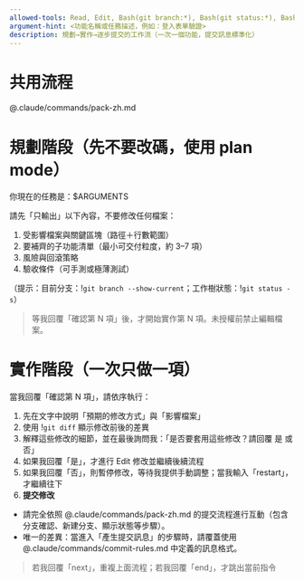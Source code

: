 ```yaml
---
allowed-tools: Read, Edit, Bash(git branch:*), Bash(git status:*), Bash(git diff:*), Bash(git log:*), Bash(git add:*), Bash(git commit:*), Bash(git push:*)
argument-hint: <功能名稱或任務描述，例如：登入表單驗證>
description: 規劃→實作→逐步提交的工作流（一次一個功能，提交訊息標準化）
---
```


# 共用流程
@.claude/commands/pack-zh.md

# 規劃階段（先不要改碼，使用 plan mode）
你現在的任務是：$ARGUMENTS

請先「只輸出」以下內容，不要修改任何檔案：
1) 受影響檔案與關鍵區塊（路徑＋行數範圍）
2) 要補齊的子功能清單（最小可交付粒度，約 3–7 項）
3) 風險與回滾策略
4) 驗收條件（可手測或極薄測試）

（提示：目前分支：!`git branch --show-current`；工作樹狀態：!`git status -s`）

> 等我回覆「確認第 N 項」後，才開始實作第 N 項。未授權前禁止編輯檔案。


# 實作階段（一次只做一項）
當我回覆「確認第 N 項」，請依序執行：
1) 先在文字中說明「預期的修改方式」與「影響檔案」
2) 使用 !`git diff` 顯示修改前後的差異
3) 解釋這些修改的細節，並在最後詢問我：「是否要套用這些修改？請回覆 是 或 否」
4) 如果我回覆「是」，才進行 Edit 修改並繼續後續流程
5) 如果我回覆「否」，則暫停修改，等待我提供手動調整；當我輸入「restart」，才繼續往下
6)  **提交修改**  
   - 請完全依照 @.claude/commands/pack-zh.md 的提交流程進行互動（包含分支確認、新建分支、顯示狀態等步驟）。  
   - 唯一的差異：當進入「產生提交訊息」的步驟時，請覆蓋使用 @.claude/commands/commit-rules.md 中定義的訊息格式。 

> 若我回覆「next」，重複上面流程；若我回覆「end」，才跳出當前指令

